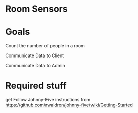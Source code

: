 # Room Sensors
Goals
=====
Count the number of people in a room

Communicate Data to Client

Communicate Data to Admin


Required stuff
==============

get Follow Johnny-Five instructions from https://github.com/rwaldron/johnny-five/wiki/Getting-Started